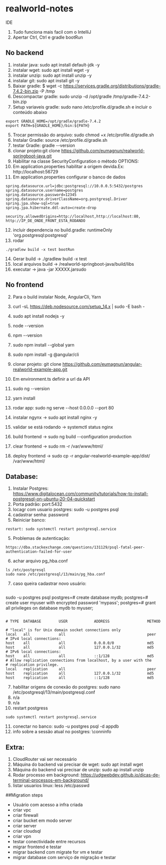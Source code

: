 # realworld-notes

IDE
1. Tudo funciona mais facil com o IntelliJ
2. Apertar Ctrl, Ctrl e gradle bootRun

## No backend

1. instalar java: sudo apt install default-jdk -y
2. instalar wget: sudo apt install wget -y
3. instalar unzip: sudo apt install unzip -y
4. instalar git: sudo apt install git -y
5. Baixar gradle: $ wget -c https://services.gradle.org/distributions/gradle-7.4.2-bin.zip -P /tmp
6. Descompactar gradle: sudo unzip -d /opt/gradle /tmp/gradle-7.4.2-bin.zip
7. Setup variaveis gradle: sudo nano /etc/profile.d/gradle.sh e incluir o conteúdo abaixo
```
export GRADLE_HOME=/opt/gradle/gradle-7.4.2
export PATH=${GRADLE_HOME}/bin:${PATH}
```
5. Trocar permissão do arquivo: sudo chmod +x /etc/profile.d/gradle.sh
6. Instalar Gradle: source /etc/profile.d/gradle.sh
7. testar Gradle: gradle --version
8. clonar projeto:git clone https://github.com/eumagnun/realworld-springboot-java.git
9. Habilitar na classe SecurityConfiguration o método OPTIONS: 
10. Em application.properties habilitar a origem devida.Ex: http://localhost:56729
11. Em application.properties configurar o banco de dados
```
spring.datasource.url=jdbc:postgresql://10.0.0.5:5432/postgres
spring.datasource.username=postgres
spring.datasource.password=12345
spring.datasource.driverClassName=org.postgresql.Driver
spring.jpa.show-sql=true
spring.jpa.hibernate.ddl-auto=create-drop

security.allowedOrigins=http://localhost,http://localhost:80, http://IP_DE_ONDE_FRONT_ESTA_RODANDO
```

12. incluir dependencia no build.gradle: runtimeOnly 'org.postgresql:postgresql'
13. rodar
```
./gradlew build -x test bootRun
```

14. Gerar build -> ./gradlew build -x test
15. local arquivos build -> /realworld-springboot-java/build/libs
16. executar -> java -jar XXXXX.jarsudo

## No frontend

2. Para o build instalar Node, AngularCli, Yarn
3. curl -sL https://deb.nodesource.com/setup_14.x | sudo -E bash -
4. sudo apt install nodejs -y
5. node --version
6. npm --version
7. sudo npm install --global yarn
8. sudo npm install -g @angular/cli
9. clonar projeto: git clone https://github.com/eumagnun/angular-realworld-example-app.git
10. Em environment.ts definir a url da API
11. sudo ng --version
12. yarn install
13. rodar app: sudo ng serve --host 0.0.0.0 --port 80

14. instalar ngynx ->  sudo apt install nginx -y
15. validar se está rodando -> systemctl status nginx
16. build frontend -> sudo ng build --configuration production
17. clear frontend -> sudo rm -r /var/www/html/
18. deploy frontend -> sudo cp -r  angular-realworld-example-app/dist/ /var/www/html/

## Database:
1. Instalar Postgres: https://www.digitalocean.com/community/tutorials/how-to-install-postgresql-on-ubuntu-20-04-quickstart
2. Porta padrão: port:5432
3. locagr com usuario postgres: sudo -u postgres psql
4. cadastrar senha: password
5. Reiniciar banco:
```
restart: sudo systemctl restart postgresql.service
```
5. Problemas de autenticação:
```
https://dba.stackexchange.com/questions/131129/psql-fatal-peer-authentication-failed-for-user
```
6. achar arquivo pg_hba.conf
```
ls /etc/postgresql
sudo nano /etc/postgresql/13/main/pg_hba.conf

```
7. caso queira cadastrar novo usuário:
```
```
sudo -u postgres psql
postgres=# create database mydb;
postgres=# create user myuser with encrypted password 'mypass';
postgres=# grant all privileges on database mydb to myuser;
```
```
```
# TYPE  DATABASE        USER            ADDRESS                 METHOD

# "local" is for Unix domain socket connections only
local   all             all                                     peer
# IPv4 local connections:
host    all             all             0.0.0.0/0               md5
host    all             all             127.0.0.1/32            md5
# IPv6 local connections:
host    all             all             ::1/128                 md5
# Allow replication connections from localhost, by a user with the
# replication privilege.
local   replication     all                                     peer
host    replication     all             127.0.0.1/32            md5
host    replication     all             ::1/128                 md5
```

7. habilitar origens de conexão do postgres: sudo nano /etc/postgresql/13/main/postgresql.conf
8. n/a
9. n/a
10. restart postgress
```
sudo systemctl restart postgresql.service
```

11. conectar no banco: sudo -u postgres  psql -d appdb
10. info sobre a sessão atual no postgres: \conninfo

## Extra: 
1. CloudRouter vai ser necessário
2. Máquina do backend vai precisar de wget: sudo apt install wget
3. Máquina do backend vai precisar de unzip: sudo ap install unzip
4. Rodar processo em background: https://udgwebdev.github.io/dicas-de-terminal-processos-em-background/
5. listar usuarios linux: less /etc/passwd



##Migration steps
* Usuário com acesso a infra criada
* criar vpc
* criar firewall
* criar bucket em modo server
* criar server
* criar cloudsql
* criar vpn
* testar conectividade entre recursos
* migrar frontend e testar
* migrar backend com migrate for vm e testar
* migrar database com serviço de migração e testar
